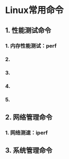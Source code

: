 # Linux常用命令
## 1. 性能测试命令
### 1. 内存性能测试：perf
### 2. 
### 3. 
### 4. 
### 5. 
## 2. 网络管理命令
### 1. 网络测速：iperf
## 3. 系统管理命令
